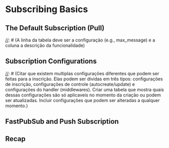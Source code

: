 # Subscribing Basics


[//]: # (Explicar o que é uma inscrição como feito na introdução do PubSub.)


## The Default Subscription (Pull)


[//]: # (Não é necessário fazer os exemples docs/learn/tutoral/00.index.md novamente)


[//]: # (Porém é necessário fazer a explicação da estrutura de uma inscrição. Em outras palavras, mostrar o código, assinatura do método subscribe, mas não precisa ser um código "executavel")

[//]: # (Explicar que ela possui definições padrões que são razoáveis e que são baseadas no padrão da SDK da google.)

[//]: # (A linha da tabela deve ser a configuração (e.g., max_message) e a coluna a descrição da funcionalidade)

## Subscription Configurations

[//]: # (Citar que existem multiplas configurações diferentes que podem ser feitas para a inscrição. Elas podem ser dividas em três tipos: configurações de inscrição, configurações de controle (autocreate/update) e configurações do handler (middlewares). Criar uma tabela que mostra quais dessas configurações são só aplicaveis no momento da criação ou podem ser atualizadas. Incluir configurações que podem ser alteradas a qualquer momento.)




## FastPubSub and Push Subscription

[//]: # (Citar as inscrições do tipo push. Dizer que o FastPubSub não cobre sua criação. Porém é possível receber elas via API, mas não conseguimos criar ela.)

[//]: # (Aqui sim devemos ter um exemplo de endpoint que recebe mensagens PubSub pra isso)

## Recap



[//]: # (Recapitular todos os principais pontos acima.)

